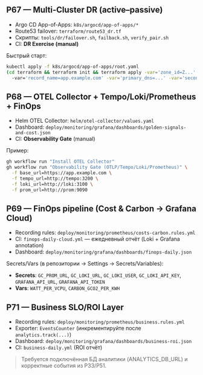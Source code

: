 ## P67 — Multi-Cluster DR (active–passive)

- Argo CD App-of-Apps: `k8s/argocd/app-of-apps/*`
- Route53 failover: `terraform/route53_dr.tf`
- Скрипты: `tools/dr/failover.sh`, `failback.sh`, `verify_pair.sh`
- CI: **DR Exercise (manual)**

Быстрый старт:
```bash
kubectl apply -f k8s/argocd/app-of-apps/root.yaml
(cd terraform && terraform init && terraform apply -var='zone_id=Z...'
  -var='record_name=app.example.com' -var='primary_dns=...' -var='secondary_dns=...')
```

## P68 — OTEL Collector + Tempo/Loki/Prometheus + FinOps

- Helm OTEL Collector: `helm/otel-collector/values.yaml`
- Dashboard: `deploy/monitoring/grafana/dashboards/golden-signals-and-cost.json`
- CI: **Observability Gate** (manual)

Пример:
```bash
gh workflow run "Install OTEL Collector"
gh workflow run "Observability Gate (OTLP/Tempo/Loki/Prometheus)" \
  -f base_url=https://app.example.com \
  -f tempo_url=http://tempo:3200 \
  -f loki_url=http://loki:3100 \
  -f prom_url=http://prom:9090
```
## P69 — FinOps pipeline (Cost & Carbon → Grafana Cloud)

- Recording rules: `deploy/monitoring/prometheus/costs-carbon.rules.yml`
- CI: `finops-daily-cloud.yml` — ежедневный отчёт (Loki + Grafana annotation)
- Dashboard: `deploy/monitoring/grafana/dashboards/finops-daily.json`

Secrets/Vars (в репозитории → Settings → Secrets/Variables):
- **Secrets**: `GC_PROM_URL`, `GC_LOKI_URL`, `GC_LOKI_USER`, `GC_LOKI_API_KEY`, `GRAFANA_API_URL`, `GRAFANA_API_TOKEN`
- **Vars**: `WATT_PER_VCPU`, `CARBON_GCO2_PER_KWH`

## P71 — Business SLO/ROI Layer

- Recording rules: `deploy/monitoring/prometheus/business.rules.yml`
- Exporter: `EventsCounter` (инкрементируйте после `analytics.track(...)`)
- Dashboard: `deploy/monitoring/grafana/dashboards/business-roi.json`
- CI: `business-daily.yml` (ROI отчёт)

> Требуется подключённая БД аналитики (ANALYTICS_DB_URL) и корректные события из P33/P51.
